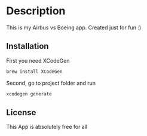 # Description

This is my Airbus vs Boeing app. Created just for fun :) 

## Installation

First you need XCodeGen

```bash
brew install XCodeGen
```
Second, go to project folder and run
```bash
xcodegen generate
```


## License
This App is absolutely free for all